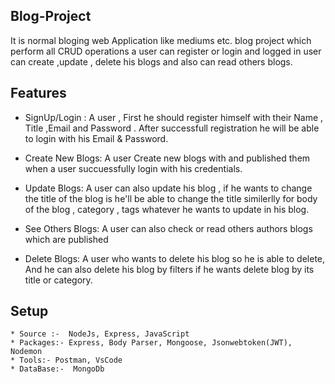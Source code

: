 ## Blog-Project
It is normal bloging web Application like mediums etc.
 blog project which perform all CRUD operations a user can register or login and logged in user can create ,update , delete his blogs and also can read others blogs.

## Features

* SignUp/Login :
 A user , First he should register himself with their Name , Title ,Email and Password .
 After successfull registration he will be able to login with his Email &amp; Password.

* Create New Blogs:
A user Create new blogs with and published them when a user succuessfully login with his credentials.

* Update Blogs:
A user can also update his blog , if he wants to change the title of the blog is he'll be able to change the title similerlly for body of the blog , category , tags whatever he wants to update in his blog.

* See Others Blogs:
A user can also check or read others authors blogs which are published

* Delete Blogs: 
A user who wants to delete his blog so he is able to delete, And he can also delete his blog by filters if he wants delete blog by its title or category. 



## Setup 
```
* Source :-  NodeJs, Express, JavaScript 
* Packages:- Express, Body Parser, Mongoose, Jsonwebtoken(JWT), Nodemon 
* Tools:- Postman, VsCode 
* DataBase:-  MongoDb 
```

